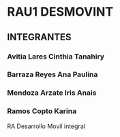 # RAU1 DESMOVINT
## INTEGRANTES
### Avitia Lares Cinthia Tanahiry
### Barraza Reyes Ana Paulina
### Mendoza Arzate Iris Anais
### Ramos Copto Karina

RA Desarrollo Movil integral